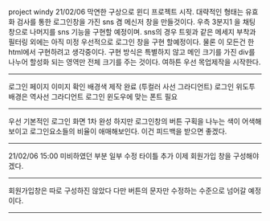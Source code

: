 project windy
21/02/06 막연한 구상으로 윈디 프로젝트 시작.
대략적인 형태는 유효화 검사를 통한 로그인창을 가진 sns 겸 메신저 창을 만들것이다.
우측 3분지1 을 채팅창으로 나머지를 sns 기능을 구현할 예정이며.
sns의 경우 트윗과 같은 메세지 부착과 필터링 외에는 아직 미정
우선적으로 로그인 창을 구현 할예정이다.
물론 이 모든건 한 html에서 구현하려고 생각중이다.
구현 방식은 특별하지 않고 메인 크기를 가진 div를 나누어 할성화 되는 영역만 전체 크기를 주는 것이다.
여하튼 우선 목업제작을 시작한다.

---

로그인 페이지 이미지 확인 배경색 제작 완료 (투컬러 사선 그라디언트)
로그인 위도투 배경은 역사선 그라디언트
로그인 윈도우에 맞는 폰트 필요

---

우선 기본적인 로그인 화면 1차 완성
하지만 로그인창의 버튼 구획을 나누는 색이 어색해보이고 로그인요소들의 비율이 애매해보인다. 이건 피드백을 받으면 좋겠다.

---

21/02/06 15:00
미비하였던 부분 일부 수정 타이틀 추가
이제 회원가입 창을 구성해야겠다.

---

회원가입창은 따로 구성하진 않았다 다만 버튼의 문자만 수정하는 수준으로 넘어갈 예정이다.

---
